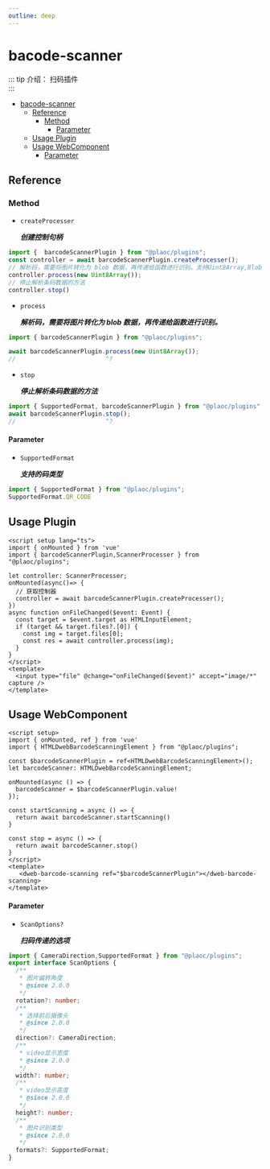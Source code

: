```yaml
---
outline: deep
---
```


# bacode-scanner

<Badges name="@plaoc/plugins" />

::: tip 介绍：
扫码插件  
:::

- [bacode-scanner](#bacode-scanner)
  - [Reference](#reference)
    - [Method](#method)
      - [Parameter](#parameter)
  - [Usage Plugin](#usage-plugin)
  - [Usage WebComponent](#usage-webcomponent)
      - [Parameter](#parameter-1)

## Reference

### Method

- `createProcesser`
  
  **_创建控制句柄_**

```ts twoslash
import {  barcodeScannerPlugin } from "@plaoc/plugins";
const controller = await barcodeScannerPlugin.createProcesser();
// 解析码，需要将图片转化为 blob 数据，再传递给函数进行识别。支持Uint8Array,Blob
controller.process(new Uint8Array());
// 停止解析条码数据的方法
controller.stop()
```

- `process`

  **_解析码，需要将图片转化为 blob 数据，再传递给函数进行识别。_**

```ts twoslash
import { barcodeScannerPlugin } from "@plaoc/plugins";

await barcodeScannerPlugin.process(new Uint8Array());
//                         ^?
```

- `stop`

  **_停止解析条码数据的方法_**

```ts twoslash
import { SupportedFormat, barcodeScannerPlugin } from "@plaoc/plugins";
await barcodeScannerPlugin.stop();
//                         ^?
```

#### Parameter
- `SupportedFormat`

  **_支持的码类型_**

```ts twoslash
import { SupportedFormat } from "@plaoc/plugins";
SupportedFormat.QR_CODE
```

## Usage Plugin

```vue twoslash
<script setup lang="ts">
import { onMounted } from 'vue'
import { barcodeScannerPlugin,ScannerProcesser } from "@plaoc/plugins";

let controller: ScannerProcesser;
onMounted(async()=> {
  // 获取控制器
  controller = await barcodeScannerPlugin.createProcesser();
})
async function onFileChanged($event: Event) {
  const target = $event.target as HTMLInputElement;
  if (target && target.files?.[0]) {
    const img = target.files[0];
    const res = await controller.process(img);
  }
}
</script>
<template>
  <input type="file" @change="onFileChanged($event)" accept="image/*" capture />
</template>
```
## Usage WebComponent

```vue
<script setup>
import { onMounted, ref } from 'vue'
import { HTMLDwebBarcodeScanningElement } from "@plaoc/plugins";

const $barcodeScannerPlugin = ref<HTMLDwebBarcodeScanningElement>();
let barcodeScanner: HTMLDwebBarcodeScanningElement;

onMounted(async () => {
  barcodeScanner = $barcodeScannerPlugin.value!
});

const startScanning = async () => {
  return await barcodeScanner.startScanning()
}

const stop = async () => {
  return await barcodeScanner.stop()
}
</script>
<template>
   <dweb-barcode-scanning ref="$barcodeScannerPlugin"></dweb-barcode-scanning>
</template>
```

#### Parameter
- `ScanOptions?`

  **_扫码传递的选项_**

```ts twoslash
import { CameraDirection,SupportedFormat } from "@plaoc/plugins";
export interface ScanOptions {
  /**
   * 图片偏转角度
   * @since 2.0.0
   */
  rotation?: number;
  /**
   * 选择前后摄像头
   * @since 2.0.0
   */
  direction?: CameraDirection;
  /**
   * video显示宽度
   * @since 2.0.0
   */
  width?: number;
  /**
   * video显示高度
   * @since 2.0.0
   */
  height?: number;
  /**
   * 图片识别类型
   * @since 2.0.0
   */
  formats?: SupportedFormat;
}
```


